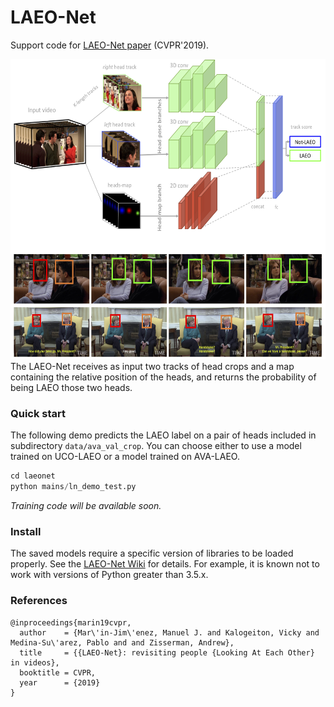 # LAEO-Net

Support code for [LAEO-Net paper](http://openaccess.thecvf.com/content_CVPR_2019/papers/Marin-Jimenez_LAEO-Net_Revisiting_People_Looking_at_Each_Other_in_Videos_CVPR_2019_paper.pdf) (CVPR'2019).

<div align="center">
    <img src="./LAEO.png" alt="The LAEO-Net architecture" height="480">
</div>
The LAEO-Net receives as input two tracks of head crops and a map containing the relative position of the heads, and returns the probability of being LAEO those two heads.

### Quick start

The following demo predicts the LAEO label on a pair of heads included in 
subdirectory `data/ava_val_crop`. You can choose either to use a model trained on UCO-LAEO 
or a model trained on AVA-LAEO.   

```python
cd laeonet
python mains/ln_demo_test.py
```

*Training code will be available soon.*

### Install

The saved models require a specific version of libraries to be loaded properly. See the [LAEO-Net Wiki](https://github.com/AVAuco/laeonet/wiki) for details. 
For example, it is known not to work with versions of Python greater than 3.5.x.

### References
```
@inproceedings{marin19cvpr,
  author    = {Mar\'in-Jim\'enez, Manuel J. and Kalogeiton, Vicky and Medina-Su\'arez, Pablo and and Zisserman, Andrew},
  title     = {{LAEO-Net}: revisiting people {Looking At Each Other} in videos},
  booktitle = CVPR,
  year      = {2019}
}
```
